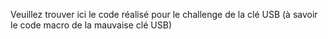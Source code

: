 Veuillez trouver ici le code réalisé pour le challenge de la clé USB (à savoir le code macro de la mauvaise clé USB)
